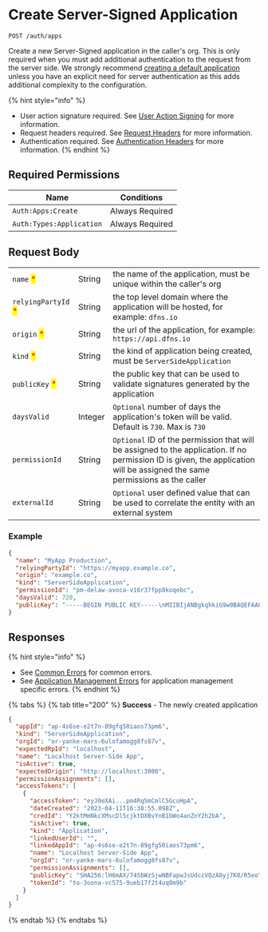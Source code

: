 # Create Server-Signed Application

`POST /auth/apps`

Create a new Server-Signed application in the caller's org.  This is only required when you must add additional authentication to the request from the server side.  We strongly recommend [creating a default application](createClientSideApplication.md) unless you have an explicit need for server authentication as this adds additional complexity to the configuration.&#x20;

{% hint style="info" %}
* User action signature required. See [User Action Signing](../user-action-signing/) for more information.
* Request headers required. See [Request Headers](../../../getting-started/request-headers.md) for more information.
* Authentication required. See [Authentication Headers](../../../getting-started/request-headers.md#authentication-headers) for more information.
{% endhint %}

## Required Permissions

| Name                     | Conditions      |
| ------------------------ | --------------- |
| `Auth:Apps:Create`       | Always Required |
| `Auth:Types:Application` | Always Required |

## Request Body

|                                                     |         |                                                                                                                                                                             |
| --------------------------------------------------- | ------- | --------------------------------------------------------------------------------------------------------------------------------------------------------------------------- |
| `name` <mark style="color:red;">\*</mark>           | String  | the name of the application, must be unique within the caller's org                                                                                                         |
| `relyingPartyId` <mark style="color:red;">\*</mark> | String  | the top level domain where the application will be hosted, for example: `dfns.io`                                                                                           |
| `origin` <mark style="color:red;">\*</mark>         | String  | the url of the application, for example: `https://api.dfns.io`                                                                                                              |
| `kind` <mark style="color:red;">\*</mark>           | String  | the kind of application being created, must be `ServerSideApplication`                                                                                                      |
| `publicKey` <mark style="color:red;">\*</mark>      | String  | the public key that can be used to validate signatures generated by the application                                                                                         |
| `daysValid`                                         | Integer | `Optional` number of days the application's token will be valid. Default is `730`. Max is `730`                                                                             |
| `permissionId`                                      | String  | `Optional` ID of the permission that will be assigned to the application. If no permission ID is given, the application will be assigned the same permissions as the caller |
| `externalId`                                        | String  | `Optional` user defined value that can be used to correlate the entity with an external system                                                                              |

### Example

```json
{
  "name": "MyApp Production",
  "relyingPartyId": "https://myapp.example.co",
  "origin": "example.co",
  "kind": "ServerSideApplication",
  "permissionId": "pm-delaw-avoca-v16r37fpp8koqebc",
  "daysValid": 720,
  "publicKey": "-----BEGIN PUBLIC KEY-----\nMIIBIjANBgkqhkiG9w0BAQEFAAOCAQ8AMIIBCgKCAQEA4juWLl9qYQRlkj0XGsSx\naQGe0hjOiXOMRHQpUWGWu/kM6rdiLbsHN+muXHl/kmFu8Hd+eTzPNVgfGREobvgI\nv/jIf2edTcOLGCNY9DDjxuezilKAzvxnckAg1RkaQuDoWBjtECl/QFwZbskE4Vy3\nMP6b5ynTZzIcdkQ443GPzylcZc3bu7hVsUKTSpI1jioVPOMcc4+ntgVMA42nhzuo\n1sMcU6sDQuBE4PCCuZXvcupBwPrOQDwLgNcvIZihn4OrHCAVWQpedruIKB6pmpRF\nfBOrs1Gco2nE85ABpC3LxMu5NahyotA5S4pxqo97Pf+FMCVOeZxUpDBvsS5bSCg+\nDwIDAQAB\n-----END PUBLIC KEY-----"
}
```

## Responses

{% hint style="info" %}
* See [Common Errors](../../../getting-started/errors.md#common-errors) for common errors.
* See [Application Management Errors](../../../getting-started/errors.md#application-management-errors) for application management specific errors.
{% endhint %}

{% tabs %}
{% tab title="200" %}
**Success** - The newly created application

```json
{
  "appId": "ap-4s6se-e2t7n-89gfg50iaos73pm6",
  "kind": "ServerSideApplication",
  "orgId": "or-yanke-mars-6ulofamogg8fs87v",
  "expectedRpId": "localhost",
  "name": "Localhost Server-Side App",
  "isActive": true,
  "expectedOrigin": "http://localhost:3000",
  "permissionAssignments": [],
  "accessTokens": [
    {
      "accessToken": "eyJ0eXAi...pm4Rq5mCmlC5GcoHpA",
      "dateCreated": "2023-04-11T16:38:55.098Z",
      "credId": "Y2ktMmNkcXMscDl5cjktOXBvYnB1bWo4anZnY2h2bA",
      "isActive": true,
      "kind": "Application",
      "linkedUserId": "",
      "linkedAppId": "ap-4s6se-e2t7n-89gfg50iaos73pm6",
      "name": "Localhost Server-Side App",
      "orgId": "or-yanke-mars-6ulofamogg8fs87v",
      "permissionAssignments": [],
      "publicKey": "SHA256:lH6mAX/74SbWzSjwNBFapwJsUdccVQzA8yj7K8/R5eo",
      "tokenId": "to-3oona-vc575-9ueb17f2t4uq0m9b"
    }
  ]
}
```
{% endtab %}
{% endtabs %}
